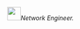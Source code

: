 <p><img src="https://github.com/images/mona-whisper.gif" height="31" /><em>Network Engineer.</em></p>
